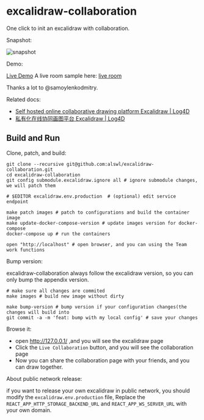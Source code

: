 # excalidraw-collaboration

One click to init an excalidraw with collaboration.

Snapshot:

![snapshot](./_assets/snapshot.png)

Demo:

[Live Demo](https://draw2.dmitrysamoylenko.in/)
A live room sample here: [live room](https://draw2.dmitrysamoylenko.in/#room=f8671f3fdef3ada5128c,Dyn8aqg8RII9rzUVIl9i7w)

Thanks a lot to @samoylenkodmitry.

Related docs:

- [Self hosted online collaborative drawing platform Excalidraw | Log4D](https://en.blog.alswl.com/2022/10/self-hosted-excalidraw/)
- [私有化在线协同画图平台 Excalidraw | Log4D]( https://blog.alswl.com/2022/10/self-hosted-excalidraw/ )


## Build and Run

Clone, patch, and build:

```
git clone --recursive git@github.com:alswl/excalidraw-collaboration.git
cd excalidraw-collaboration
git config submodule.excalidraw.ignore all # ignore submodule changes, we will patch them

# $EDITOR excalidraw.env.production  # (optional) edit service endpoint

make patch images # patch to configurations and build the container image
make update-docker-compose-version # update images version for docker-compose
docker-compose up # run the containers

open "http://localhost" # open browser, and you can using the Team work functions
```

Bump version:

excalidraw-collaboration always follow the excalidraw version, so you can only bump the appendix version.

```
# make sure all changes are commited
make images # build new image without dirty

make bump-version # bump version if your configuration changes(the changes will build into 
git commit -a -m 'feat: bump with my local config' # save your changes
```

Browse it:

- open http://127.0.0.1/ ,and you will see the excalidraw page
- Click the `Live Collaboration` button, and you will see the collaboration page
- Now you can share the collaboration page with your friends, and you can draw together.


About public network release:

if you want to release your own excalidraw in public network,
you should modify the `excalidraw.env.production` file,
Replace the `REACT_APP_HTTP_STORAGE_BACKEND_URL` and `REACT_APP_WS_SERVER_URL` with your own domain.
